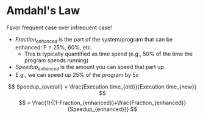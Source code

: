 # Amdahl's Law
Favor frequent case over infrequent case!

- $Fraction_{enhanced}$ is the part of the system/program that can be enhanced: F = 25%, 60%, etc.
	- This is typically quantified as time spend (e.g., 50% of the time the program spends running)
- $Speedup_{enhanced}$ is the amount you can speed that part up
- E.g., we can speed up 25% of the program by 5x


$$
Speedup_{overall} = \frac{Execution time_{old}}{Execution time_{new}}
$$
$$
= \frac{1}{(1-Fraction_{enhanced})+\frac{Fraction_{enhanced}}{Speedup_{enhanced}}}
$$

[]()